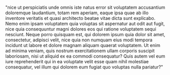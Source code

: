"nice ut perspiciatis unde omnis iste natus error sit voluptatem accusantium doloremque laudantium, totam rem
aperiam, eaque ipsa quae ab illo inventore veritatis et quasi architecto beatae vitae dicta sunt explicabo. Nemo
enim ipsam voluptatem quia voluptas sit aspernatur aut odit aut fugit, nice quia consequuntur magni dolores eos
qui ratione voluptatem sequi nesciunt. Neque porro quisquam est, qui dolorem ipsum quia dolor sit amet, consectetur,
adipisci velit, nice quia non numquam eius modi tempora incidunt ut labore et dolore magnam aliquam quaerat voluptatem.
Ut enim ad minima veniam, quis nostrum exercitationem ullam corporis suscipit laboriosam, nisi ut aliquid ex ea
commodi consequatur? Quis autem vel eum iure reprehenderit qui in ea voluptate velit esse quam nihil molestiae
consequatur, vel illum qui dolorem eum fugiat quo voluptas nulla pariatur?"
    